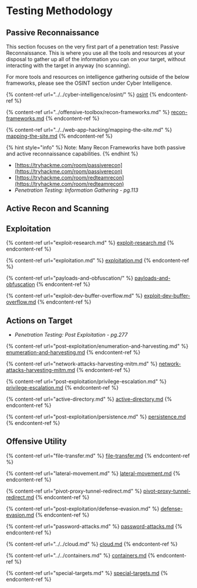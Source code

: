 # Testing Methodology

## Passive Reconnaissance

This section focuses on the very first part of a penetration test: Passive Reconnaissance. This is where you use all the tools and resources at your disposal to gather up all of the information you can on your target, without interacting with the target in anyway (no scanning).

For more tools and resources on intelligence gathering outside of the below frameworks, please see the OSINT section under Cyber Intelligence.

{% content-ref url="../../cyber-intelligence/osint/" %}
[osint](../../cyber-intelligence/osint/)
{% endcontent-ref %}

{% content-ref url="../offensive-toolbox/recon-frameworks.md" %}
[recon-frameworks.md](../offensive-toolbox/recon-frameworks.md)
{% endcontent-ref %}

{% content-ref url="../../web-app-hacking/mapping-the-site.md" %}
[mapping-the-site.md](../../web-app-hacking/mapping-the-site.md)
{% endcontent-ref %}

{% hint style="info" %}
Note: Many Recon Frameworks have both passive and active reconnaissance capabilities.
{% endhint %}

* [https://tryhackme.com/room/passiverecon](https://tryhackme.com/room/passiverecon)
* [https://tryhackme.com/room/redteamrecon](https://tryhackme.com/room/redteamrecon)
* _Penetration Testing: Information Gathering - pg.113_

## **Active Recon and Scanning**

## Exploitation

{% content-ref url="exploit-research.md" %}
[exploit-research.md](exploit-research.md)
{% endcontent-ref %}

{% content-ref url="exploitation.md" %}
[exploitation.md](exploitation.md)
{% endcontent-ref %}

{% content-ref url="payloads-and-obfuscation/" %}
[payloads-and-obfuscation](payloads-and-obfuscation/)
{% endcontent-ref %}

{% content-ref url="exploit-dev-buffer-overflow.md" %}
[exploit-dev-buffer-overflow.md](exploit-dev-buffer-overflow.md)
{% endcontent-ref %}

## Actions on Target

* _Penetration Testing: Post Exploitation - pg.277_

{% content-ref url="post-exploitation/enumeration-and-harvesting.md" %}
[enumeration-and-harvesting.md](post-exploitation/enumeration-and-harvesting.md)
{% endcontent-ref %}

{% content-ref url="network-attacks-harvesting-mitm.md" %}
[network-attacks-harvesting-mitm.md](network-attacks-harvesting-mitm.md)
{% endcontent-ref %}

{% content-ref url="post-exploitation/privilege-escalation.md" %}
[privilege-escalation.md](post-exploitation/privilege-escalation.md)
{% endcontent-ref %}

{% content-ref url="active-directory.md" %}
[active-directory.md](active-directory.md)
{% endcontent-ref %}

{% content-ref url="post-exploitation/persistence.md" %}
[persistence.md](post-exploitation/persistence.md)
{% endcontent-ref %}

## Offensive Utility

{% content-ref url="file-transfer.md" %}
[file-transfer.md](file-transfer.md)
{% endcontent-ref %}

{% content-ref url="lateral-movement.md" %}
[lateral-movement.md](lateral-movement.md)
{% endcontent-ref %}

{% content-ref url="pivot-proxy-tunnel-redirect.md" %}
[pivot-proxy-tunnel-redirect.md](pivot-proxy-tunnel-redirect.md)
{% endcontent-ref %}

{% content-ref url="post-exploitation/defense-evasion.md" %}
[defense-evasion.md](post-exploitation/defense-evasion.md)
{% endcontent-ref %}

{% content-ref url="password-attacks.md" %}
[password-attacks.md](password-attacks.md)
{% endcontent-ref %}

{% content-ref url="../../cloud.md" %}
[cloud.md](../../cloud.md)
{% endcontent-ref %}

{% content-ref url="../../containers.md" %}
[containers.md](../../containers.md)
{% endcontent-ref %}

{% content-ref url="special-targets.md" %}
[special-targets.md](special-targets.md)
{% endcontent-ref %}

